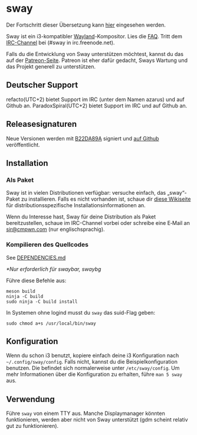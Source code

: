 # sway

Der Fortschritt dieser Übersetzung kann [hier](https://github.com/swaywm/sway/issues/1318) 
eingesehen werden.

Sway ist ein i3-kompatibler
[Wayland](http://wayland.freedesktop.org/)-Kompositor. Lies die
[FAQ](https://github.com/swaywm/sway/wiki#faq). Tritt dem
[IRC-Channel](http://webchat.freenode.net/?channels=sway&uio=d4) bei (#sway in
irc.freenode.net).

Falls du die Entwicklung von Sway unterstützen möchtest, kannst du das auf der 
[Patreon-Seite](https://patreon.com/sircmpwn). Patreon ist eher dafür
gedacht, Sways Wartung und das Projekt generell zu unterstützen.

## Deutscher Support

refacto(UTC+2) bietet Support im IRC (unter dem Namen azarus) und auf Github an.
ParadoxSpiral(UTC+2) bietet Support im IRC und auf Github an.

## Releasesignaturen

Neue Versionen werden mit 
[B22DA89A](http://pgp.mit.edu/pks/lookup?op=vindex&search=0x52CB6609B22DA89A) 
signiert und [auf Github](https://github.com/swaywm/sway/releases) veröffentlicht.

## Installation

### Als Paket

Sway ist in vielen Distributionen verfügbar: versuche einfach, das „sway“-Paket
zu installieren. Falls es nicht vorhanden ist, schaue dir 
[diese Wikiseite](https://github.com/swaywm/sway/wiki/Unsupported-packages) für 
distributionsspezifische Installationsinformationen an.

Wenn du Interesse hast, Sway für deine Distribution als Paket bereitzustellen, 
schaue im IRC-Channel vorbei oder schreibe eine E‑Mail an sir@cmpwn.com (nur englischsprachig).

### Kompilieren des Quellcodes

See [DEPENDENCIES.md](DEPENDENCIES.md)

_\*Nur erforderlich für swaybar, swaybg_

Führe diese Befehle aus:

    meson build
    ninja -C build
    sudo ninja -C build install

In Systemen ohne logind musst du `sway` das suid-Flag geben:

    sudo chmod a+s /usr/local/bin/sway

## Konfiguration

Wenn du schon i3 benutzt, kopiere einfach deine i3 Konfiguration nach
`~/.config/sway/config`. Falls nicht, kannst du die Beispielkonfiguration
benutzen. Die befindet sich normalerweise unter `/etc/sway/config`.
Um mehr Informationen über die Konfiguration zu erhalten, führe `man 5 sway` aus.

## Verwendung

Führe `sway` von einem TTY aus. Manche Displaymanager könnten funktionieren, werden aber
nicht von Sway unterstützt (gdm scheint relativ gut zu funktionieren).
